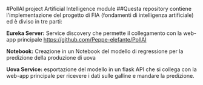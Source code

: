 #PollAI project Artificial Intelligence module
##Questa repository contiene l'implementazione del progetto di FIA (fondamenti di intelligenza artificiale) ed è diviso in tre parti:

**Eureka Server:** Service discovery che permette il collegamento con la web-app principale https://github.com/Peppe-elefante/PollAI

**Notebook:** Creazione in un Notebook del modello di regressione per la predizione della produzione di uova

**Uova Service:** esportazione del modello in un flask API che si collega con la web-app principale per ricevere i dati sulle galline e mandare la predizione.
